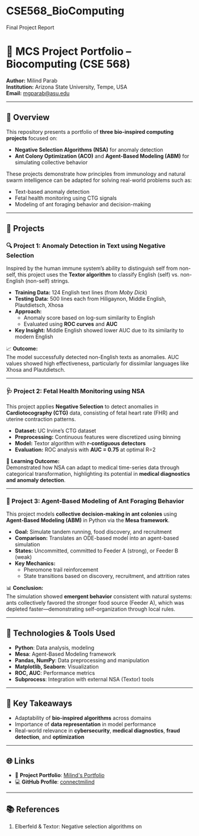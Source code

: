 # CSE568_BioComputing
Final Project Report

# 🧬 MCS Project Portfolio – Biocomputing (CSE 568)

**Author:** Milind Parab  
**Institution:** Arizona State University, Tempe, USA  
**Email:** mgparab@asu.edu

---

## 📄 Overview

This repository presents a portfolio of **three bio-inspired computing projects** focused on:

- **Negative Selection Algorithms (NSA)** for anomaly detection
- **Ant Colony Optimization (ACO)** and **Agent-Based Modeling (ABM)** for simulating collective behavior

These projects demonstrate how principles from immunology and natural swarm intelligence can be adapted for solving real-world problems such as:
- Text-based anomaly detection
- Fetal health monitoring using CTG signals
- Modeling of ant foraging behavior and decision-making

---

## 🧪 Projects

### 🔍 Project 1: Anomaly Detection in Text using Negative Selection

Inspired by the human immune system’s ability to distinguish self from non-self, this project uses the **Textor algorithm** to classify English (self) vs. non-English (non-self) strings.

- **Training Data:** 124 English text lines (from *Moby Dick*)
- **Testing Data:** 500 lines each from Hiligaynon, Middle English, Plautdietsch, Xhosa
- **Approach:** 
  - Anomaly score based on log-sum similarity to English
  - Evaluated using **ROC curves** and **AUC**
- **Key Insight:** Middle English showed lower AUC due to its similarity to modern English

📈 **Outcome:**  
The model successfully detected non-English texts as anomalies. AUC values showed high effectiveness, particularly for dissimilar languages like Xhosa and Plautdietsch.

---

### 🩺 Project 2: Fetal Health Monitoring using NSA

This project applies **Negative Selection** to detect anomalies in **Cardiotocography (CTG)** data, consisting of fetal heart rate (FHR) and uterine contraction patterns.

- **Dataset:** UC Irvine’s CTG dataset
- **Preprocessing:** Continuous features were discretized using binning
- **Model:** Textor algorithm with **r-contiguous detectors**
- **Evaluation:** ROC analysis with **AUC = 0.75** at optimal R=2

🧠 **Learning Outcome:**  
Demonstrated how NSA can adapt to medical time-series data through categorical transformation, highlighting its potential in **medical diagnostics and anomaly detection**.

---

### 🐜 Project 3: Agent-Based Modeling of Ant Foraging Behavior

This project models **collective decision-making in ant colonies** using **Agent-Based Modeling (ABM)** in Python via the **Mesa framework**.

- **Goal:** Simulate tandem running, food discovery, and recruitment
- **Comparison:** Translates an ODE-based model into an agent-based simulation
- **States:** Uncommitted, committed to Feeder A (strong), or Feeder B (weak)
- **Key Mechanics:**
  - Pheromone trail reinforcement
  - State transitions based on discovery, recruitment, and attrition rates

📊 **Conclusion:**  
The simulation showed **emergent behavior** consistent with natural systems: ants collectively favored the stronger food source (Feeder A), which was depleted faster—demonstrating self-organization through local rules.

---

## 🔧 Technologies & Tools Used

- **Python**: Data analysis, modeling
- **Mesa**: Agent-Based Modeling framework
- **Pandas, NumPy**: Data preprocessing and manipulation
- **Matplotlib, Seaborn**: Visualization
- **ROC, AUC**: Performance metrics
- **Subprocess**: Integration with external NSA (Textor) tools

---

## 🧠 Key Takeaways

- Adaptability of **bio-inspired algorithms** across domains
- Importance of **data representation** in model performance
- Real-world relevance in **cybersecurity**, **medical diagnostics**, **fraud detection**, and **optimization**

---

## 🌐 Links

- 📁 **Project Portfolio**: [Milind's Portfolio](https://olympus.mygreatlearning.com/eportfolio)  
- 💻 **GitHub Profile**: [connectmilind](https://github.com/connectmilind21/Profile)

---

## 📚 References

1. Elberfeld & Textor: Negative selection algorithms on
